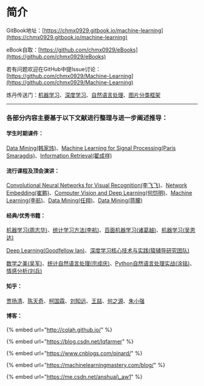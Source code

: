 # 简介

GitBook地址：[https://chmx0929.gitbook.io/machine-learning](https://chmx0929.gitbook.io/machine-learning)

eBook自取：[https://github.com/chmx0929/eBooks](https://github.com/chmx0929/eBooks)

若有问题欢迎在GitHub中提Issue讨论：[https://github.com/chmx0929/Machine-Learning](https://github.com/chmx0929/Machine-Learning)

炼丹传送门：[机器学习](https://github.com/fengdu78/lihang-code)、[深度学习](https://github.com/jiqizhixin/ML-Tutorial-Experiment)、[自然语言处理](https://github.com/nlpinaction/learning-nlp)、[图片分类框架](https://www.cnblogs.com/skyfsm/p/8451834.html)

--------------------------------------------------------------------------------------------------------------------------------------------------------------

### 各部分内容主要基于以下文献进行整理与进一步阐述推导：

#### 学生时期课件：

[Data Mining\(韩家炜\)](http://hanj.cs.illinois.edu/)、[Machine Learning for Signal Processing\(Paris Smaragdis\)](https://paris.cs.illinois.edu/)、[Information Retrieval\(翟成祥\)](http://czhai.cs.illinois.edu/)

#### 流行课程及顶会演讲：

[Convolutional Neural Networks for Visual Recognition\(李飞飞\)](http://cs231n.stanford.edu/)、[Network Embedding\(崔鹏\)](http://pengcui.thumedialab.com/)、[Computer Vision and Deep Learning\(何恺明\)](http://kaiminghe.com/)、[Machine Learning\(李航\)](http://www.hangli-hl.com/index.html)、[Data Mining\(任翔\)](http://www-bcf.usc.edu/~xiangren/)、[Data Mining\(蒋朦\)](http://www.meng-jiang.com/)

#### 经典/优秀书籍：

[机器学习\(周志华\)](http://item.jd.com/11867803.html)、[统计学习方法\(李航\)](http://item.jd.com/12385906.html)、[百面机器学习\(诸葛越\)](http://item.jd.com/12401859.html)、[机器学习\(吴恩达\)](https://github.com/AcceptedDoge/machine-learning-yearning-cn)

[Deep Learning\(Goodfellow Ian\)](http://item.jd.com/12128543.html)、[深度学习核心技术与实践\(猿辅导研究团队\)](http://item.jd.com/12316912.html)

[数学之美\(吴军\)](http://item.jd.com/11572052.html)、[统计自然语言处理\(宗成庆\)](http://item.jd.com/11314362.html)、[Python自然语言处理实战\(涂铭\)](http://item.jd.com/12375644.html)、 [情感分析\(刘兵\)](https://item.jd.com/12206675.html)

#### 知乎：

[贾扬清](https://www.zhihu.com/people/jiayangqing)、[陈天奇](https://www.zhihu.com/people/crowowrk/activities)、[柯国霖](https://www.zhihu.com/people/crowowrk/activities)、[刘知远](https://www.zhihu.com/people/zibuyu9/activities)、[王喆](https://www.zhihu.com/people/wang-zhe-58/activities)、[何之源](https://www.zhihu.com/people/he-zhi-yuan-16/activities)、[朱小强](https://www.zhihu.com/people/zhu-xiao-qiang-65/activities)

#### 博客：

{% embed url="http://colah.github.io/" %}

{% embed url="https://blog.csdn.net/lqfarmer" %}

{% embed url="https://www.cnblogs.com/pinard/" %}

{% embed url="https://machinelearningmastery.com/blog/" %}

{% embed url="https://me.csdn.net/anshuai\_aw1" %}



